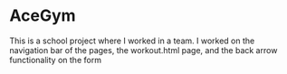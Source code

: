 # AceGym
This is a school project where I worked in a team.
I worked on the navigation bar of the pages, the workout.html page, and the back arrow functionality on the form
